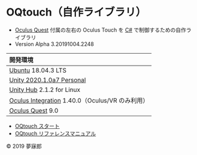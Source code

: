 # OQtouch（自作ライブラリ）

* [Oculus Quest](https://www.oculus.com/quest/?locale=ja_JP) 付属の左右の Oculus Touch を [C#](https://unity3d.com/jp/learning-c-sharp-in-unity-for-beginners?gq=C%23) で制御するための自作ライブラリ
* Version Alpha 3.20191004.2248

|開発環境|
|:--|
|[Ubuntu](https://www.ubuntulinux.jp/) 18.04.3 LTS|
|[Unity 2020.1.0a7 Personal](https://unity3d.com/jp/unity/alpha/2020.1.0a7)|
|[Unity Hub](https://forum.unity.com/threads/unity-hub-v2-0-0-release.677485/) 2.1.2 for Linux|
|[Oculus Integration](https://assetstore.unity.com/packages/tools/integration/oculus-integration-82022) 1.40.0（Oculus/VR のみ利用）|
|[Oculus Quest](https://www.oculus.com/quest/?locale=ja_JP) 9.0|

* [OQtouch スタート](https://github.com/mubirou/Unity3D/blob/master/oqtouch/doc/start.md)
* [OQtouch リファレンスマニュアル](https://github.com/mubirou/Unity3D/blob/master/oqtouch/doc/reference.md)

© 2019 夢寐郎
